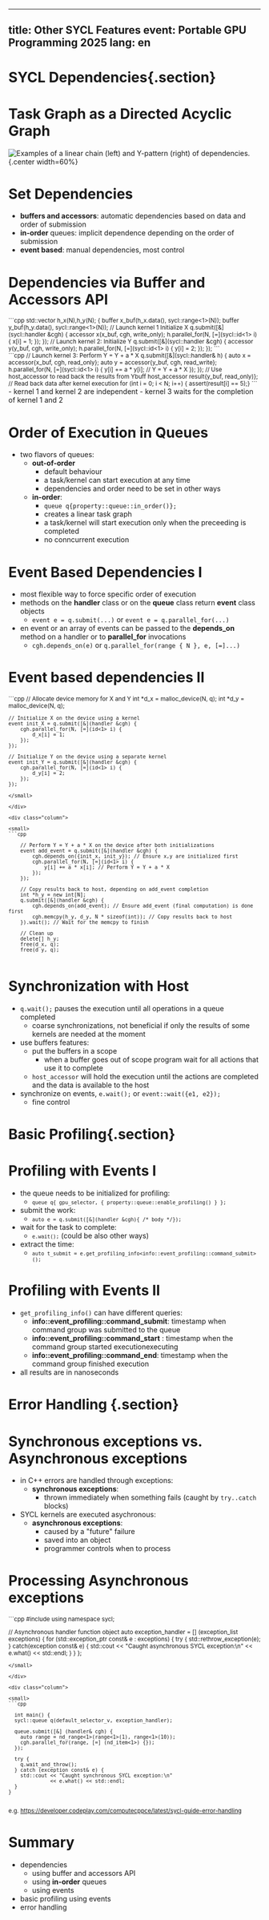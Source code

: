 <!--
SPDX-FileCopyrightText: 2021 CSC - IT Center for Science Ltd. <www.csc.fi>

SPDX-License-Identifier: CC-BY-4.0
-->

---
title: Other SYCL Features
event: Portable GPU Programming 2025
lang:  en
---

# SYCL Dependencies{.section}

# Task Graph as a Directed Acyclic Graph

![Examples of a linear chain (left) and Y-pattern (right) of dependencies.](img/graphs.svg){.center width=60%}

# Set Dependencies

  - **buffers and accessors**: automatic dependencies based on data and order of submission
  - **in-order** queues: implicit dependence depending on the order of submission
  - **event based**: manual dependencies, most control



# Dependencies via Buffer and Accessors API

<div class="column">
<small>
```cpp
    std::vector<int> h_x(N),h_y(N);
    {
      buffer<int, 1> x_buf(h_x.data(), sycl::range<1>(N)); 
      buffer<int, 1> y_buf(h_y.data(), sycl::range<1>(N)); 
      // Launch kernel 1 Initialize X
      q.submit([&](sycl::handler &cgh) {
        accessor x(x_buf, cgh, write_only);
        h.parallel_for(N, [=](sycl::id<1> i) {
            x[i] = 1;
        });
      });
      // Launch kernel 2: Initialize Y
      q.submit([&](sycl::handler &cgh) {
        accessor y(y_buf, cgh, write_only);
        h.parallel_for(N, [=](sycl::id<1> i) {
            y[i] = 2; 
        });
      }); 
``` 
</small>

</div>

<div class="column">

<small>
```cpp      
      // Launch kernel 3: Perform Y = Y + a * X
      q.submit([&](sycl::handler& h) {
        auto x = accessor{x_buf, cgh, read_only};
        auto y = accessor{y_buf, cgh, read_write};
        h.parallel_for(N, [=](sycl::id<1> i) {
           y[i] += a * y[i]; // Y = Y + a * X
        });
      });
      // Use host_accessor to read back the results from Ybuff
      host_accessor result{y_buf, read_only)}; // Read back data after kernel execution
      for (int i = 0; i < N; i++) {
        assert(result[i] == 5);}
``` 
</small>

</div>
 - kernel 1 and kernel 2 are independent
 - kernel 3 waits for the completion of kernel 1 and 2 

# Order of Execution in Queues

 - two flavors of queues:
    - **out-of-order**
        - default behaviour
        - a task/kernel can start execution at any time
        - dependencies and order need to be set in other ways
    - **in-order**: 
        - `queue q{property::queue::in_order()};`
        - creates a linear task graph
        - a task/kernel  will start execution only when the preceeding is completed
        - no conncurrent execution

# Event Based Dependencies I
 - most flexible way to force specific order of execution
 - methods on the **handler** class or on the **queue** class return  **event** class objects
      - `event e = q.submit(...)` or `event e = q.parallel_for(...)` 
 - en event or an array of events can  be passed to the **depends_on** method on a handler or to **parallel_for** invocations
      - `cgh.depends_on(e)`  or `q.parallel_for(range { N }, e, [=]...)` 

# Event based dependencies II

<div class="column">
<small>
```cpp
      // Allocate device memory for X and Y
    int *d_x = malloc_device<int>(N, q);
    int *d_y = malloc_device<int>(N, q);

    // Initialize X on the device using a kernel
    event init_X = q.submit([&](handler &cgh) {
        cgh.parallel_for(N, [=](id<1> i) {
            d_x[i] = 1; 
        });
    });

    // Initialize Y on the device using a separate kernel
    event init_Y = q.submit([&](handler &cgh) {
        cgh.parallel_for(N, [=](id<1> i) {
            d_y[i] = 2; 
        });
    });
```
</small>

</div>

<div class="column">

<small>
```cpp

    // Perform Y = Y + a * X on the device after both initializations
    event add_event = q.submit([&](handler &cgh) {
        cgh.depends_on({init_x, init_y}); // Ensure x,y are initialized first
        cgh.parallel_for(N, [=](id<1> i) {
            y[i] += a * x[i]; // Perform Y = Y + a * X
        });
    });

    // Copy results back to host, depending on add_event completion
    int *h_y = new int[N];
    q.submit([&](handler &cgh) {
        cgh.depends_on(add_event); // Ensure add_event (final computation) is done first
        cgh.memcpy(h_y, d_y, N * sizeof(int)); // Copy results back to host
    }).wait(); // Wait for the memcpy to finish

    // Clean up
    delete[] h_y;
    free(d_x, q);
    free(d_y, q);
``` 
</small>

</div>

# Synchronization with Host

 - `q.wait();` pauses the execution until all operations in a queue completed
    - coarse synchronizations, not beneficial if only the results of some kernels are needed at the moment
 - use buffers features:
    - put the buffers in a scope
      - when a buffer goes out of scope program  wait for all actions that use it to complete
    - `host_accessor` will hold the execution until the actions are completed and the data is available to the host
 - synchronize on events,  `e.wait();` or `event::wait({e1, e2});`
    - fine control

# Basic Profiling{.section}

#  Profiling with Events I

 - the queue needs to be initialized for profiling:
    - <small>`queue q{ gpu_selector, { property::queue::enable_profiling() } };`</small>
 - submit the work:
    - <small>`auto e = q.submit([&](handler &cgh){ /* body */});`</small>
 - wait for the task to complete:
    - <small>`e.wait();`</small> (could be also other ways)
 - extract the time:
   - <small>`auto t_submit = e.get_profiling_info<info::event_profiling::command_submit>();`</small>

# Profiling with Events II

 - `get_profiling_info()`  can have different queries:
    - **info::event_profiling::command_submit**: timestamp when command group was submitted to the queue
    - **info::event_profiling::command_start** : timestamp when the command group started executionexecuting 
    - **info::event_profiling::command_end**: timestamp when the command group  finished execution
  - all results are in nanoseconds

# Error Handling {.section}

# Synchronous exceptions vs. Asynchronous exceptions

  - in C++ errors are handled through exceptions:
    - **synchronous exceptions**:
        - thrown immediately when something fails (caught by `try..catch` blocks)
  - SYCL kernels are executed asychronous:
    - **asynchronous exceptions**:
        - caused by a "future" failure 
        - saved into an object 
        - programmer controls when to process

# Processing Asynchronous exceptions

<div class="column">
<small>
```cpp
#include <sycl/sycl.hpp>
using namespace sycl;

// Asynchronous handler function object
auto exception_handler = [] (exception_list exceptions) {
    for (std::exception_ptr const& e : exceptions) {
      try {
        std::rethrow_exception(e);
      } catch(exception const& e) {
        std::cout << "Caught asynchronous SYCL exception:\n"
                  << e.what() << std::endl;
      }
    }
  };
```
</small>

</div>

<div class="column">

<small>
```cpp

  int main() {
  sycl::queue q(default_selector_v, exception_handler);

  queue.submit([&] (handler& cgh) {
    auto range = nd_range<1>(range<1>(1), range<1>(10));
    cgh.parallel_for(range, [=] (nd_item<1>) {});
  });

  try {
    q.wait_and_throw();
  } catch (exception const& e) {
    std::cout << "Caught synchronous SYCL exception:\n"
              << e.what() << std::endl;
  }
}
``` 
</small>
</div>

<small>e.g. https://developer.codeplay.com/computecppce/latest/sycl-guide-error-handling</small> 


# Summary
- dependencies
    - using buffer and accessors API
    - using **in-order** queues
    - using events
- basic profiling using events
- error handling
